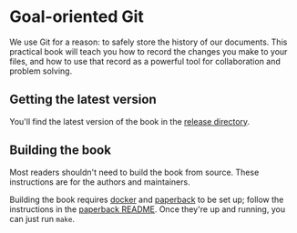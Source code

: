 # Goal-oriented Git

We use Git for a reason: to safely store the history of our documents.
This practical book will teach you how to record the changes you make to
your files, and how to use that record as a powerful tool for
collaboration and problem solving.

## Getting the latest version

You'll find the latest version of the book in the [release directory].

## Building the book

Most readers shouldn't need to build the book from source. These instructions
are for the authors and maintainers.

Building the book requires [docker] and [paperback] to be set up; follow the
instructions in the [paperback README]. Once they're up and running, you can
just run `make`.

[release directory]: https://github.com/thoughtbot/goal-oriented-git/tree/master/release
[docker]: https://www.docker.com/
[paperback]: https://github.com/thoughtbot/paperback
[paperback README]: https://github.com/thoughtbot/paperback/blob/master/README.md
